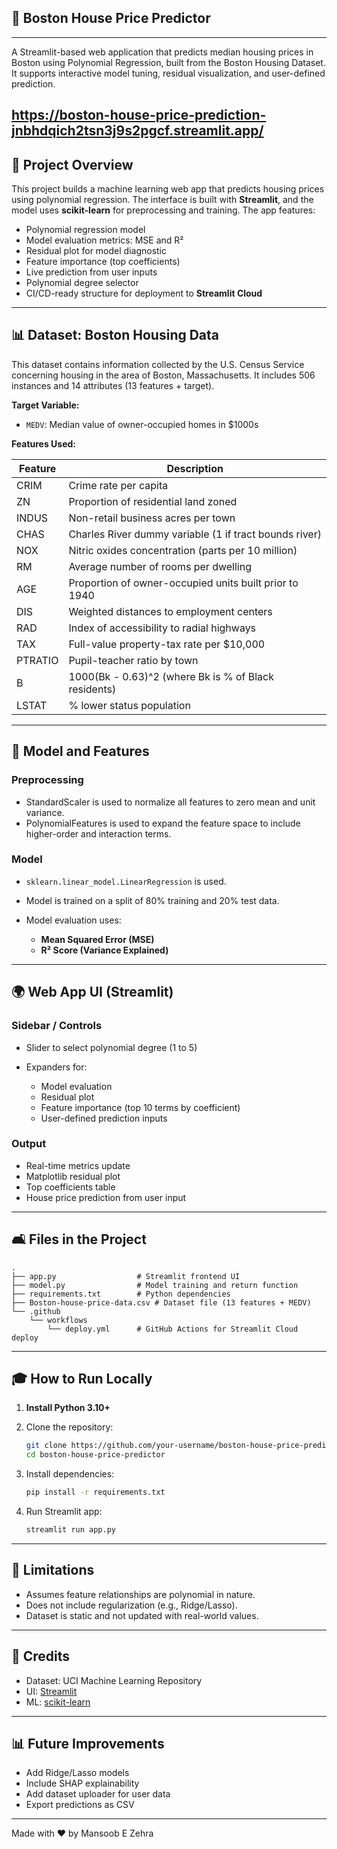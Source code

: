 ## 🏡 Boston House Price Predictor
---
A Streamlit-based web application that predicts median housing prices in Boston using Polynomial Regression, built from the Boston Housing Dataset. It supports interactive model tuning, residual visualization, and user-defined prediction.

https://boston-house-price-prediction-jnbhdqich2tsn3j9s2pgcf.streamlit.app/
---

## 📆 Project Overview

This project builds a machine learning web app that predicts housing prices using polynomial regression. The interface is built with **Streamlit**, and the model uses **scikit-learn** for preprocessing and training. The app features:

* Polynomial regression model
* Model evaluation metrics: MSE and R²
* Residual plot for model diagnostic
* Feature importance (top coefficients)
* Live prediction from user inputs
* Polynomial degree selector
* CI/CD-ready structure for deployment to **Streamlit Cloud**

---

## 📊 Dataset: Boston Housing Data

This dataset contains information collected by the U.S. Census Service concerning housing in the area of Boston, Massachusetts. It includes 506 instances and 14 attributes (13 features + target).

**Target Variable:**

* `MEDV`: Median value of owner-occupied homes in \$1000s

**Features Used:**

| Feature | Description                                            |
| ------- | ------------------------------------------------------ |
| CRIM    | Crime rate per capita                                  |
| ZN      | Proportion of residential land zoned                   |
| INDUS   | Non-retail business acres per town                     |
| CHAS    | Charles River dummy variable (1 if tract bounds river) |
| NOX     | Nitric oxides concentration (parts per 10 million)     |
| RM      | Average number of rooms per dwelling                   |
| AGE     | Proportion of owner-occupied units built prior to 1940 |
| DIS     | Weighted distances to employment centers               |
| RAD     | Index of accessibility to radial highways              |
| TAX     | Full-value property-tax rate per \$10,000              |
| PTRATIO | Pupil-teacher ratio by town                            |
| B       | 1000(Bk - 0.63)^2 (where Bk is % of Black residents)   |
| LSTAT   | % lower status population                              |

---

## 🚀 Model and Features

### Preprocessing

* StandardScaler is used to normalize all features to zero mean and unit variance.
* PolynomialFeatures is used to expand the feature space to include higher-order and interaction terms.

### Model

* `sklearn.linear_model.LinearRegression` is used.
* Model is trained on a split of 80% training and 20% test data.
* Model evaluation uses:

  * **Mean Squared Error (MSE)**
  * **R² Score (Variance Explained)**

---

## 🌍 Web App UI (Streamlit)

### Sidebar / Controls

* Slider to select polynomial degree (1 to 5)
* Expanders for:

  * Model evaluation
  * Residual plot
  * Feature importance (top 10 terms by coefficient)
  * User-defined prediction inputs

### Output

* Real-time metrics update
* Matplotlib residual plot
* Top coefficients table
* House price prediction from user input

---

## 🛋️ Files in the Project

```
.
├── app.py                  # Streamlit frontend UI
├── model.py                # Model training and return function
├── requirements.txt        # Python dependencies
├── Boston-house-price-data.csv # Dataset file (13 features + MEDV)
└── .github
    └── workflows
        └── deploy.yml      # GitHub Actions for Streamlit Cloud deploy
```

---

## 🎓 How to Run Locally

1. **Install Python 3.10+**
2. Clone the repository:

   ```bash
   git clone https://github.com/your-username/boston-house-price-predictor.git
   cd boston-house-price-predictor
   ```
3. Install dependencies:

   ```bash
   pip install -r requirements.txt
   ```
4. Run Streamlit app:

   ```bash
   streamlit run app.py
   ```

---
## 🚫 Limitations

* Assumes feature relationships are polynomial in nature.
* Does not include regularization (e.g., Ridge/Lasso).
* Dataset is static and not updated with real-world values.

---

## 🤝 Credits

* Dataset: UCI Machine Learning Repository
* UI: [Streamlit](https://streamlit.io/)
* ML: [scikit-learn](https://scikit-learn.org/)

---

## 📊 Future Improvements

* Add Ridge/Lasso models
* Include SHAP explainability
* Add dataset uploader for user data
* Export predictions as CSV

---

Made with ❤️ by Mansoob E Zehra
